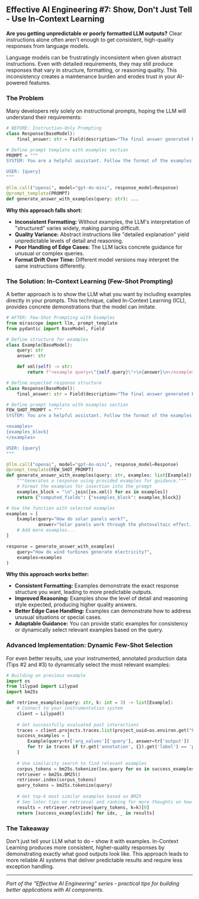 ## Effective AI Engineering #7: Show, Don't Just Tell - Use In-Context Learning

**Are you getting unpredictable or poorly formatted LLM outputs?** Clear instructions alone often aren't enough to get consistent, high-quality responses from language models.

Language models can be frustratingly inconsistent when given abstract instructions. Even with detailed requirements, they may still produce responses that vary in structure, formatting, or reasoning quality. This inconsistency creates a maintenance burden and erodes trust in your AI-powered features.

### The Problem

Many developers rely solely on instructional prompts, hoping the LLM will understand their requirements:

```python
# BEFORE: Instruction-Only Prompting
class Response(BaseModel):
    final_answer: str = Field(description="The final answer generated by the assistant.")

# Define prompt template with examples section
PROMPT = """
SYSTEM: You are a helpful assistant. Follow the format of the examples provided.

USER: {query}
"""

@llm.call("openai", model="gpt-4o-mini", response_model=Response)
@prompt_template(PROMPT)
def generate_answer_with_examples(query: str): ...
```

**Why this approach falls short:**

- **Inconsistent Formatting:** Without examples, the LLM's interpretation of "structured" varies widely, making parsing difficult.
- **Quality Variance:** Abstract instructions like "detailed explanation" yield unpredictable levels of detail and reasoning.
- **Poor Handling of Edge Cases:** The LLM lacks concrete guidance for unusual or complex queries.
- **Format Drift Over Time:** Different model versions may interpret the same instructions differently.

### The Solution: In-Context Learning (Few-Shot Prompting)

A better approach is to show the LLM what you want by including examples directly in your prompts. This technique, called In-Context Learning (ICL), provides concrete demonstrations that the model can imitate.

```python
# AFTER: Few-Shot Prompting with Examples
from mirascope import llm, prompt_template
from pydantic import BaseModel, Field

# Define structure for examples
class Example(BaseModel):
    query: str
    answer: str

    def xml(self) -> str:
        return f"<example query=\"{self.query}\">\n{answer}\n</example>"

# Define expected response structure
class Response(BaseModel):
    final_answer: str = Field(description="The final answer generated by the assistant.")

# Define prompt template with examples section
FEW_SHOT_PROMPT = """
SYSTEM: You are a helpful assistant. Follow the format of the examples provided.

<examples>
{examples_block}
</examples>

USER: {query}
"""

@llm.call("openai", model="gpt-4o-mini", response_model=Response)
@prompt_template(FEW_SHOT_PROMPT)
def generate_answer_with_examples(query: str, examples: list[Example]):
    """Generates a response using provided examples for guidance."""
    # Format the examples for insertion into the prompt
    examples_block = "\n".join([ex.xml() for ex in examples])
    return {"computed_fields": {"examples_block": examples_block}}

# Use the function with selected examples
examples = [
    Example(query="How do solar panels work?", 
            answer="Solar panels work through the photovoltaic effect. When sunlight hits the semiconductor materials in the panel, it knocks electrons loose, generating electricity. This direct current (DC) is then converted to alternating current (AC) for home use."),
    # Add more examples...
]

response = generate_answer_with_examples(
    query="How do wind turbines generate electricity?",
    examples=examples
)
```

**Why this approach works better:**

- **Consistent Formatting:** Examples demonstrate the exact response structure you want, leading to more predictable outputs.
- **Improved Reasoning:** Examples show the level of detail and reasoning style expected, producing higher quality answers.
- **Better Edge Case Handling:** Examples can demonstrate how to address unusual situations or special cases.
- **Adaptable Guidance:** You can provide static examples for consistency or dynamically select relevant examples based on the query.

### Advanced Implementation: Dynamic Few-Shot Selection

For even better results, use your instrumented, annotated production data (Tips #2 and #3) to dynamically select the most relevant examples:

```python
# Building on previous example
import os
from lilypad import Lilypad
import bm25s

def retrieve_examples(query: str, k: int = 3) -> list[Example]:
    # Connect to your instrumentation system
    client = Lilypad()
    
    # Get successfully evaluated past interactions
    traces = client.projects.traces.list(project_uuid=os.environ.get("PROJECT_ID"))
    success_examples = [
        Example(query=tr['arg_values']['query'], answer=tr['output'])
        for tr in traces if tr.get('annotation', {}).get('label') == 'pass'
    ]
    
    # Use similarity search to find relevant examples
    corpus_tokens = bm25s.tokenize([ex.query for ex in success_examples])
    retriever = bm25s.BM25()
    retriever.index(corpus_tokens)
    query_tokens = bm25s.tokenize(query)
    
    # Get top-k most similar examples based on BM25
    # See later tips on retrieval and ranking for more thoughts on how to select examples!
    results = retriever.retrieve(query_tokens, k=k)[0]
    return [success_examples[idx] for idx, _ in results]
```

### The Takeaway

Don't just tell your LLM what to do – show it with examples. In-Context Learning produces more consistent, higher-quality responses by demonstrating exactly what good outputs look like. This approach leads to more reliable AI systems that deliver predictable results and require less exception handling.

---
*Part of the "Effective AI Engineering" series - practical tips for building better applications with AI components.*